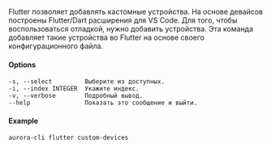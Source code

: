 Flutter позволяет добавлять кастомные устройства.
На основе девайсов построены Flutter/Dart расширения для VS Code.
Для того, чтобы воспользоваться отладкой, нужно добавить устройства.
Эта команда добавляет такие устройства во Flutter на основе своего конфигурационного файла.

#### Options

```shell
-s, --select         Выберите из доступных.
-i, --index INTEGER  Укажите индекс.
-v, --verbose        Подробный вывод.
--help               Показать это сообщение и выйти.
```

#### Example

```shell
aurora-cli flutter custom-devices
```
